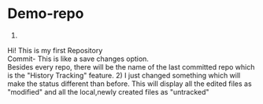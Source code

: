 # Demo-repo
1)
Hi! This is my first Repository
<br>
Commit- This is like a save changes option.
<br>
Besides every repo, there will be the name of the last committed repo which is the "History Tracking" feature.
2)
I just changed something which will make the status different than before.
This will display all the edited files as "modified" and all the local,newly created files as "untracked"